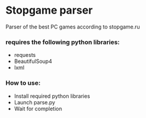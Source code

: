 # Stopgame parser

Parser of the best PC games according to stopgame.ru
### requires the following python libraries:
- requests
- BeautifulSoup4
- lxml
### How to use:
- Install required python libraries
- Launch parse.py
- Wait for completion

